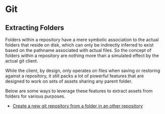 ﻿# Git

## Extracting Folders

Folders within a repository have a mere symbolic association to the actual folders that reside on disk, which can only be indirectly inferred to exist based on the pathname associated with actual files. So the concept of folders within a repository are nothing more than a simulated effect by the actual git client.

While the client, by design, only operates on files when saving or restoring against a repository, it still packs a lot of powerful features that are designed to work on sets of assets sharing any parent folder.

Below are some ways to leverage these features to extract assets from folders for various purposes.

- [Create a new git repository from a folder in an other repository](https://stackoverflow.com/questions/17413493/create-a-submodule-repository-from-a-folder-and-keep-its-git-commit-history/18129693#18129693)
